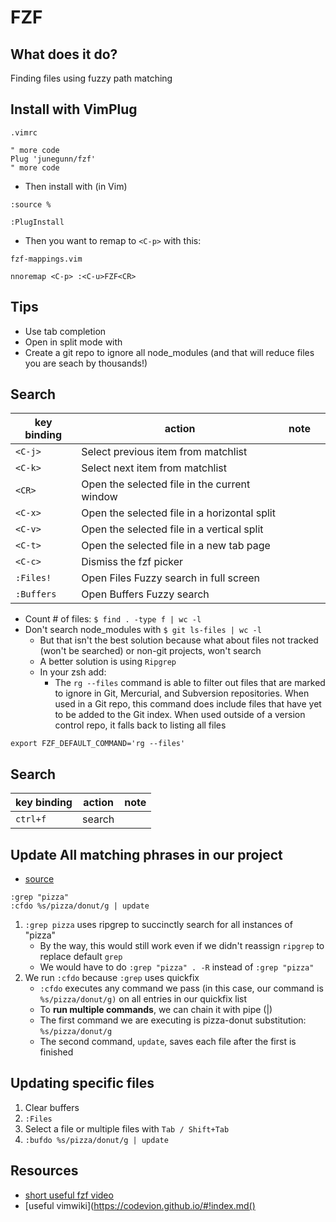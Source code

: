# FZF
## What does it do?
Finding files using fuzzy path matching

## Install with VimPlug
`.vimrc`

```
" more code
Plug 'junegunn/fzf'
" more code
```

* Then install with (in Vim)

`:source %`

`:PlugInstall`

* Then you want to remap to `<C-p>` with this:

`fzf-mappings.vim`

```
nnoremap <C-p> :<C-u>FZF<CR>
```

## Tips
* Use tab completion
* Open in split mode with
* Create a git repo to ignore all node_modules (and that will reduce files you are seach by thousands!)


## Search
| key binding       | action                                       | note                   |   |
|-------------------|----------------------------------------------|------------------------|---|
| `<C-j>`           | Select previous item from matchlist          |                        |   |
| `<C-k>`           | Select next item from matchlist              |                        |   |
| `<CR>`            | Open the selected file in the current window |                        |   |
| `<C-x>`           | Open the selected file in a horizontal split |                        |   |
| `<C-v>`           | Open the selected file in a vertical split   |                        |   |
| `<C-t>`           | Open the selected file in a new tab page     |                        |   |
| `<C-c>`           | Dismiss the fzf picker                       |                        |   |
| `:Files!`         | Open Files Fuzzy search in full screen       |                        |   |
| `:Buffers`        | Open Buffers Fuzzy search                    |                        |   |


* Count # of files: `$ find . -type f | wc -l`
* Don't search node_modules with `$ git ls-files | wc -l`
    - But that isn't the best solution because what about files not tracked (won't be searched) or non-git projects, won't search
    - A better solution is using `Ripgrep`
    - In your zsh add:
        - The `rg --files` command is able to filter out files that are marked to ignore in Git, Mercurial, and Subversion repositories. When used in a Git repo, this command does include files that have yet to be added to the Git index. When used outside of a version control repo, it falls back to listing all files

```
export FZF_DEFAULT_COMMAND='rg --files'
```

## Search
| key binding | action                      | note |
|-------------|-----------------------------|------|
| `ctrl+f`    | search                      |      |

## Update All matching phrases in our project
* [source](https://dev.to/iggredible/how-to-search-faster-in-vim-with-fzf-vim-36ko)

```
:grep "pizza"
:cfdo %s/pizza/donut/g | update
```

1. `:grep pizza` uses ripgrep to succinctly search for all instances of "pizza"
    * By the way, this would still work even if we didn't reassign `ripgrep` to replace default `grep`
    * We would have to do `:grep "pizza" . -R` instead of `:grep "pizza"`
2. We run `:cfdo` because `:grep` uses quickfix
    * `:cfdo` executes any command we pass (in this case, our command is `%s/pizza/donut/g)` on all entries in our quickfix list
    * To **run multiple commands**, we can chain it with pipe (|)
    * The first command we are executing is pizza-donut substitution: `%s/pizza/donut/g`
    * The second command, `update`, saves each file after the first is finished

## Updating specific files
1. Clear buffers
2. `:Files`
3. Select a file or multiple files with `Tab / Shift+Tab`
4. `:bufdo %s/pizza/donut/g | update`

## Resources
* [short useful fzf video](https://www.youtube.com/watch?v=DpURGnb4Fyk)
* [useful vimwiki](https://codevion.github.io/#!index.md()
